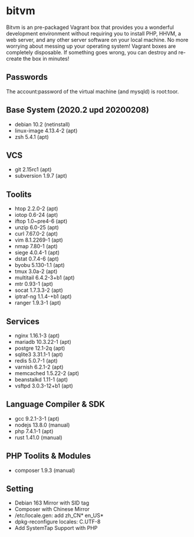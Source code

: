 # bitvm
Bitvm is an pre-packaged Vagrant box that provides you a wonderful development environment without requiring you to install PHP, HHVM, a web server, and any other server software on your local machine. No more worrying about messing up your operating system! Vagrant boxes are completely disposable. If something goes wrong, you can destroy and re-create the box in minutes!

## Passwords
The account:password of the virtual machine (and mysqld) is root:toor.

## Base System (2020.2 upd 20200208)
* debian 10.2 (netinstall)
* linux-image 4.13.4-2 (apt)
* zsh 5.4.1 (apt)

## VCS
* git 2.15rc1 (apt)
* subversion 1.9.7 (apt)

## Toolits
* htop 2.2.0-2 (apt)
* iotop 0.6-24 (apt)
* iftop 1.0~pre4-6 (apt)
* unzip 6.0-25 (apt)
* curl 7.67.0-2 (apt)
* vim 8.1.2269-1 (apt)
* nmap 7.80-1 (apt)
* siege 4.0.4-1 (apt)
* dstat 0.7.4-6 (apt)
* byobu 5.130-1.1 (apt)
* tmux 3.0a-2 (apt)
* multitail 6.4.2-3+b1 (apt)
* mtr 0.93-1 (apt)
* socat 1.7.3.3-2 (apt)
* iptraf-ng 1.1.4-+b1 (apt)
* ranger 1.9.3-1 (apt)

## Services
* nginx 1.16.1-3 (apt)
* mariadb 10.3.22-1 (apt)
* postgre 12.1-2q (apt)
* sqlite3 3.31.1-1 (apt)
* redis 5.0.7-1 (apt)
* varnish 6.2.1-2 (apt)
* memcached 1.5.22-2 (apt)
* beanstalkd 1.11-1 (apt)
* vsftpd 3.0.3-12+b1 (apt)

## Language Compiler & SDK
* gcc 9.2.1-3-1 (apt)
* nodejs 13.8.0 (manual)
* php 7.4.1-1 (apt)
* rust 1.41.0 (manual)

## PHP Toolits & Modules
* composer 1.9.3 (manual)

## Setting
* Debian 163 Mirror with SID tag
* Composer with Chinese Mirror
* /etc/locale.gen: add zh_CN* en_US*
* dpkg-reconfigure locales: C.UTF-8
* Add SystemTap Support with PHP

